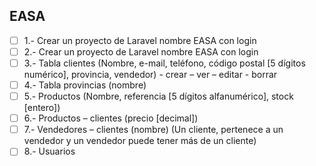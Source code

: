 ## EASA

- [ ] 1.-  Crear un proyecto de Laravel nombre EASA con login  
- [ ] 2.- Crear un proyecto de Laravel nombre EASA con login  
- [ ] 3.- Tabla clientes (Nombre, e-mail, teléfono, código postal [5 dígitos numérico], provincia, vendedor) - crear – ver – editar - borrar  
- [ ] 4.- Tabla provincias (nombre)  
- [ ] 5.- Productos (Nombre, referencia [5 dígitos alfanumérico], stock [entero])  
- [ ] 6.- Productos – clientes (precio [decimal])  
- [ ] 7.- Vendedores – clientes (nombre) (Un cliente, pertenece a un vendedor y un vendedor puede tener más de un cliente)   
- [ ] 8.- Usuarios  